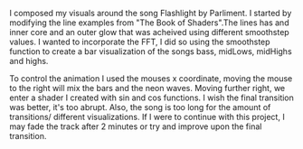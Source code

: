 I composed my visuals around the song Flashlight by Parliment. I started by modifying the line examples from "The Book of Shaders".The lines has and inner core and an outer glow that was acheived using different smoothstep values. I wanted to incorporate the FFT, I did so using the smoothstep function to create a bar visualization of the songs bass, midLows, midHighs and highs. 

To control the animation I used the mouses x coordinate, moving the mouse to the right will mix the bars and the neon waves. Moving further right, we enter a shader I created with sin and cos functions. I wish the final transition was better, it's too abrupt. Also, the song is too long for the amount of transitions/ different visualizations. If I were to continue with this project, I may fade the track after 2 minutes or try and improve upon the final transition.